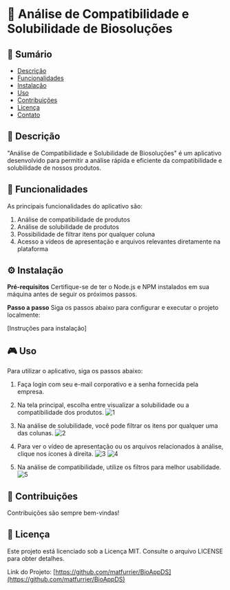 # 🔬 Análise de Compatibilidade e Solubilidade de Biosoluções

## 📝 Sumário
- [Descrição](#descrição)
- [Funcionalidades](#funcionalidades)
- [Instalação](#instalação)
- [Uso](#uso)
- [Contribuições](#contribuições)
- [Licença](#licença)
- [Contato](#contato)

## 📖 Descrição
"Análise de Compatibilidade e Solubilidade de Biosoluções" é um aplicativo desenvolvido para permitir a análise rápida e eficiente da compatibilidade e solubilidade de nossos produtos.

## 🎯 Funcionalidades
As principais funcionalidades do aplicativo são:
1. Análise de compatibilidade de produtos
2. Análise de solubilidade de produtos
3. Possibilidade de filtrar itens por qualquer coluna
4. Acesso a vídeos de apresentação e arquivos relevantes diretamente na plataforma

## ⚙ Instalação
**Pré-requisitos**
Certifique-se de ter o Node.js e NPM instalados em sua máquina antes de seguir os próximos passos.

**Passo a passo**
Siga os passos abaixo para configurar e executar o projeto localmente:

[Instruções para instalação]

## 🎮 Uso
Para utilizar o aplicativo, siga os passos abaixo:

1. Faça login com seu e-mail corporativo e a senha fornecida pela empresa.
2. Na tela principal, escolha entre visualizar a solubilidade ou a compatibilidade dos produtos.
![1](https://github.com/matfurrier/BioAppDS/assets/30526394/8a90cf26-38b0-4b26-8ca3-0ced6eac1a1a)

3. Na análise de solubilidade, você pode filtrar os itens por qualquer uma das colunas. 
![2](https://github.com/matfurrier/BioAppDS/assets/30526394/81f5be0e-b821-4534-9394-2bf8fd261d0d)

4. Para ver o vídeo de apresentação ou os arquivos relacionados à análise, clique nos ícones à direita.
![3](https://github.com/matfurrier/BioAppDS/assets/30526394/a7a20a9b-89be-4771-9cd3-aed0b3aab352)
![4](https://github.com/matfurrier/BioAppDS/assets/30526394/b59d566c-4bec-4831-ae3a-c585a30ff646)

4. Na análise de compatibilidade, utilize os filtros para melhor usabilidade.
![5](https://github.com/matfurrier/BioAppDS/assets/30526394/841453f7-9fb0-4d7a-bf90-8b22ef139739)

## 🤝 Contribuições
Contribuições são sempre bem-vindas!

## 📄 Licença
Este projeto está licenciado sob a Licença MIT. Consulte o arquivo LICENSE para obter detalhes.

Link do Projeto: [https://github.com/matfurrier/BioAppDS](https://github.com/matfurrier/BioAppDS)
